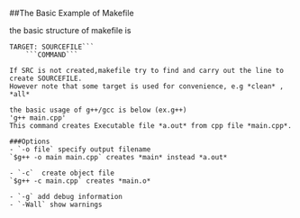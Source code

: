 ##The Basic Example of Makefile

the basic structure of makefile is

```
TARGET: SOURCEFILE```  
	```COMMAND```
  
If SRC is not created,makefile try to find and carry out the line to create SOURCEFILE.  
However note that some target is used for convenience, e.g *clean* , *all*

the basic usage of g++/gcc is below (ex.g++)  
'g++ main.cpp'  
This command creates Executable file *a.out* from cpp file *main.cpp*.  

###Options  
- `-o file` specify output filename  
`$g++ -o main main.cpp` creates *main* instead *a.out*

- `-c`  create object file
`$g++ -c main.cpp` creates *main.o*

- `-g` add debug information  
- `-Wall` show warnings  
